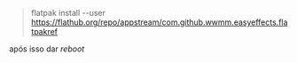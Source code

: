 > flatpak install --user https://flathub.org/repo/appstream/com.github.wwmm.easyeffects.flatpakref

após isso dar *reboot*